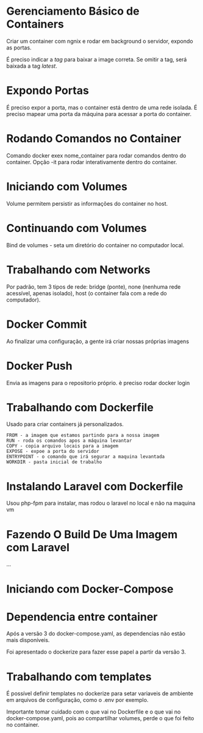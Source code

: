 # Gerenciamento Básico de Containers

Criar um container com ngnix e rodar em background o servidor, expondo as portas.

É preciso indicar a _tag_ para baixar a image correta. Se omitir a tag, será baixada a tag _latest_.

# Expondo Portas

É preciso expor a porta, mas o container está dentro de uma rede isolada. É preciso mapear uma porta da máquina para acessar a porta do container.

# Rodando Comandos no Container

Comando docker exex nome_container para rodar comandos dentro do container. Opção -it para rodar interativamente dentro do container.

# Iniciando com Volumes

Volume permitem persistir as informações do container no host.

# Continuando com Volumes

Bind de volumes - seta um diretório do container no computador local.

# Trabalhando com Networks

Por padrão, tem 3 tipos de rede: bridge (ponte), none (nenhuma rede acessível, apenas isolado), host (o container fala
com a rede do computador).

# Docker Commit

Ao finalizar uma configuração, a gente irá criar nossas próprias imagens

# Docker Push

Envia as imagens para o repositorio próprio. è preciso rodar docker login

# Trabalhando com Dockerfile

Usado para criar containers já personalizados.

    FROM - a imagem que estamos partindo para a nossa imagem
    RUN - roda os comandos apos a máquina levantar
    COPY - copia arquivo locais para a imagem
    EXPOSE - expoe a porta do servidor
    ENTRYPOINT - o comando que irá segurar a maquina levantada
    WORKDIR - pasta inicial de trabalho

# Instalando Laravel com Dockerfile

Usou php-fpm para instalar, mas rodou o laravel no local e não na maquina vm

# Fazendo O Build De Uma Imagem com Laravel

...

# Iniciando com Docker-Compose

# Dependencia entre container

Após a versão 3 do docker-compose.yaml, as dependencias não estão mais disponíveis.

Foi apresentado o dockerize para fazer esse papel a partir da versão 3.

# Trabalhando com templates

É possível definir templates no dockerize para setar variaveis de ambiente em arquivos de configuração, como o .env por exemplo.

Importante tomar cuidado com o que vai no Dockerfile e o que vai no docker-compose.yaml, pois ao compartilhar volumes, perde o que foi feito 
no container.